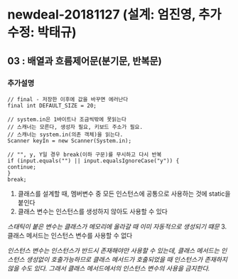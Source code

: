 # newdeal-20181127 (설계: 엄진영, 추가수정: 박태규)

## 03 : 배열과 흐름제어문(분기문, 반복문)

### 추가설명
~~~
// final - 저장한 이후에 값을 바꾸면 에러난다
final int DEFAULT_SIZE = 20;

// system.in은 1바이트나 조금씩밖에 못읽는다
// 스캐너는 모른다, 생성자 필요, 키보드 주소가 필요.
// 스캐너는 system.in(의존 객체)을 읽는다.
Scanner keyIn = new Scanner(System.in);

// "", y, Y일 경우 break(이하 구문)를 무시하고 다시 반복
if (input.equals("") || input.equalsIgnoreCase("y")) {
continue;
}
break;
~~~

1. 클래스를 설계할 때, 멤버변수 중 모든 인스턴스에 공통으로 사용하는 것에 static을 붙인다
2. 클래스 변수는 인스턴스를 생성하지 않아도 사용할 수 있다

*스태틱이 붙은 변수는 클래스가 메모리에 올라갈 때 이미 자동적으로 생성되기 떄문*
3. 클래스 메서드는 인스턴스 변수를 사용할 수 없다

*인스턴스 변수는 인스턴스가 반드시 존재해야만 사용할 수 있는데, 클래스 메서드는 인스턴스 생성없이 호출가능하므로 클래스 메서드가 호출되었을 때 인스턴스가 존재하지 않을 수도 있다. 그래서 클래스 메서드에서의 인스턴스 변수의 사용을 금지한다.*

